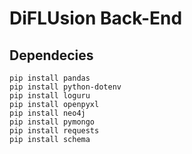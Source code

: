# DiFLUsion Back-End

## Dependecies

```
pip install pandas
pip install python-dotenv
pip install loguru
pip install openpyxl
pip install neo4j
pip install pymongo
pip install requests
pip install schema
```